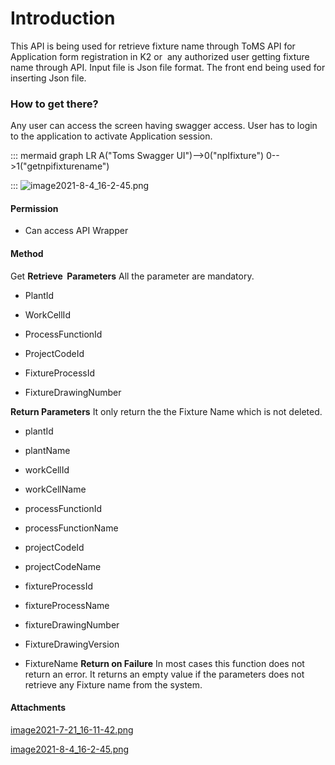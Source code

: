 # Introduction

This API is being used for retrieve fixture name through ToMS API for Application form registration in K2 or 
any authorized user getting fixture name through API. Input file is Json file format.
The front end being used for inserting Json file.



### How to get there?


Any user can access the screen having swagger access. User has to login to the application to activate Application session.

::: mermaid
graph LR
A("Toms Swagger UI")-->0("npIfixture")
0-->1("getnpifixturename")

:::
![image2021-8-4_16-2-45.png](/.attachments/95814353.png)





#### **Permission** 



- Can access API Wrapper



#### **Method** 


Get
**Retrieve  Parameters** 
All the parameter are mandatory.

- PlantId


- WorkCellId


- ProcessFunctionId


- ProjectCodeId


- FixtureProcessId


- FixtureDrawingNumber

**Return Parameters** 
It only return the the Fixture Name which is not deleted. 

- plantId

- plantName

- workCellId

- workCellName

- processFunctionId

- processFunctionName

- projectCodeId

- projectCodeName

- fixtureProcessId

- fixtureProcessName

- fixtureDrawingNumber

- FixtureDrawingVersion

- FixtureName
**Return on Failure** 
In most cases this function does not return an error. It returns an empty value if the parameters does not retrieve any Fixture name from the system.


#### Attachments

[image2021-7-21_16-11-42.png](/.attachments/95814323.png)
[image2021-8-4_16-2-45.png](/.attachments/95814353.png)
